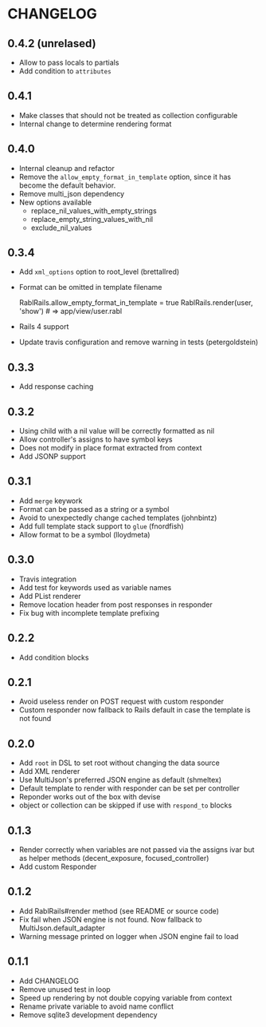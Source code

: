 # CHANGELOG

## 0.4.2 (unrelased)
  * Allow to pass locals to partials
  * Add condition to `attributes`

## 0.4.1
  * Make classes that should not be treated as collection configurable
  * Internal change to determine rendering format

## 0.4.0
  * Internal cleanup and refactor
  * Remove the `allow_empty_format_in_template` option, since it has become
    the default behavior.
  * Remove multi_json dependency
  * New options available
    * replace_nil_values_with_empty_strings
    * replace_empty_string_values_with_nil
    * exclude_nil_values

## 0.3.4
  * Add `xml_options` option to root_level (brettallred)

  * Format can be omitted in template filename

      RablRails.allow_empty_format_in_template = true
      RablRails.render(user, 'show') # => app/view/user.rabl

  * Rails 4 support
  * Update travis configuration and remove warning in tests (petergoldstein)

## 0.3.3
  * Add response caching

## 0.3.2
  * Using child with a nil value will be correctly formatted as nil
  * Allow controller's assigns to have symbol keys
  * Does not modify in place format extracted from context
  * Add JSONP support

## 0.3.1
  * Add `merge` keywork
  * Format can be passed as a string or a symbol
  * Avoid to unexpectedly change cached templates (johnbintz)
  * Add full template stack support to `glue` (fnordfish)
  * Allow format to be a symbol (lloydmeta)

## 0.3.0
  * Travis integration
  * Add test for keywords used as variable names
  * Add PList renderer
  * Remove location header from post responses in responder
  * Fix bug with incomplete template prefixing

## 0.2.2
  * Add condition blocks

## 0.2.1
  * Avoid useless render on POST request with custom responder
  * Custom responder now fallback to Rails default in case the template is not found

## 0.2.0
  * Add `root` in DSL to set root without changing the data source
  * Add XML renderer
  * Use MultiJson's preferred JSON engine as default (shmeltex)
  * Default template to render with responder can be set per controller
  * Reponder works out of the box with devise
  * object or collection can be skipped if use with `respond_to` blocks

## 0.1.3
  * Render correctly when variables are not passed via the assigns ivar but as helper methods
    (decent_exposure, focused_controller)
  * Add custom Responder

## 0.1.2
  * Add RablRails#render method (see README or source code)
  * Fix fail when JSON engine is not found. Now fallback to MultiJson.default_adapter
  * Warning message printed on logger when JSON engine fail to load

## 0.1.1

  * Add CHANGELOG
  * Remove unused test in loop
  * Speed up rendering by not double copying variable from context
  * Rename private variable to avoid name conflict
  * Remove sqlite3 development dependency
